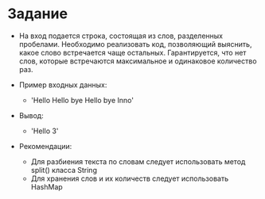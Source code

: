 # Задание

* На вход подается строка, состоящая из слов, разделенных пробелами. Необходимо 
реализовать код, позволяющий выяснить, какое слово встречается чаще остальных.
Гарантируется, что нет слов, которые встречаются максимальное и одинаковое
количество раз.

* Пример входных данных:
  - 'Hello Hello bye Hello bye Inno'

* Вывод:
  - 'Hello 3'

* Рекомендации:
  - Для разбиения текста по словам следует использовать метод split() класса String 
  - Для хранения слов и их количеств следует использовать HashMap
